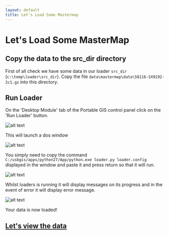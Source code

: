```yaml
---
layout: default
title: Let's Load Some Mastermap
---
```


# Let's Load Some MasterMap #

## Copy the data to the src_dir directory ##

First of all check we have some data in our loader `src_dir` (`c:\temp\loader\src_dir`). Copy the file `data\mastermap\data\58116-SX9192-2c1.gz` into this directory.

## Run Loader ##

On the 'Desktop Module' tab of the Portable GIS control panel click on the 'Run Loader' button.

![alt text](http://aileenh.github.io/images/image4.JPG "Run Loader")

This will launch a dos window 

![alt text](http://aileenh.github.io/images/image12.JPG "Run Loader")

You simply need to copy the command `C:/usbgis/apps/python27/App/python.exe loader.py loader.config` displayed in the window and paste it and press return so that it will run.

![alt text](http://aileenh.github.io/images/image13.JPG "Run Loader")

Whilst loaders is running it will display messages on its progress and in the event of error it will display error message.

![alt text](http://aileenh.github.io/images/image14.JPG "Loader run")

Your data is now loaded!

## [Let's view the data](http://aileenh.github.io/viewing-mastermap.html) ##







